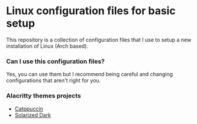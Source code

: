 # Linux configuration files for basic setup
This repository is a collection of configuration files that I use to setup a new installation of Linux (Arch based).

### Can I use this configuration files?
Yes, you can use them but I recommend being careful and changing configurations that aren't right for you.

### Alacritty themes projects
- [Catppuccin](https://catppuccin.com/)
- [Solarized Dark](https://ethanschoonover.com/solarized/)
